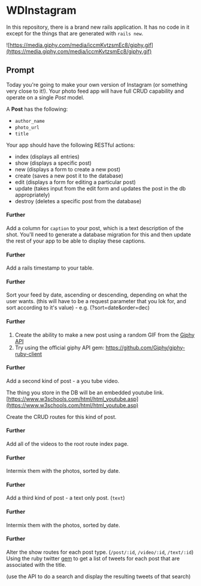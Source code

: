 # WDInstagram

In this repository, there is a brand new rails application. It has no code in it except for the things that are generated with `rails new`.

![https://media.giphy.com/media/iccmKvtzsmEc8/giphy.gif](https://media.giphy.com/media/iccmKvtzsmEc8/giphy.gif)

## Prompt
Today you're going to make your own version of Instagram (or something very close to it!). Your photo feed app will have full CRUD capability and operate on a single *Post* model.

A **Post** has the following:

* `author_name`
* `photo_url`
* `title`


Your app should have the following RESTful actions:

* index (displays all entries)
* show (displays a specific post)
* new (displays a form to create a new post)
* create (saves a new post it to the database)
* edit (displays a form for editing a particular post)
* update (takes input from the edit form and updates the post in the db appropriately)
* destroy (deletes a specific post from the database)


#### Further

Add a column for `caption` to your post, which is a text description of the shot. You'll need to generate a database migration for this and then update the rest of your app to be able to display these captions.

#### Further
Add a rails timestamp to your table.

#### Further
Sort your feed by date, ascending or descending, depending on what the user wants. (this will have to be a request parameter that you lok for, and sort according to it's value) - e.g. (?sort=date&order=dec)

#### Further
1. Create the ability to make a new post using a random GIF from the [Giphy API](https://api.giphy.com/)
2. Try using the official giphy API gem: https://github.com/Giphy/giphy-ruby-client

#### Further
Add a second kind of post - a you tube video.

The thing you store in the DB will be an embedded youtube link. [https://www.w3schools.com/html/html_youtube.asp](https://www.w3schools.com/html/html_youtube.asp)

Create the CRUD routes for this kind of post.

#### Further
Add all of the videos to the root route index page. 

#### Further
Intermix them with the photos, sorted by date.

#### Further
Add a third kind of post - a text only post. (`text`)

#### Further
Intermix them with the photos, sorted by date.

#### Further
Alter the show routes for each post type. (`/post/:id`, `/video/:id`, `/text/:id`)
Using the ruby twitter [gem](https://github.com/sferik/twitter) to get a list of tweets for each post that are associated with the title.

(use the API to do a search and display the resulting tweets of that search)
